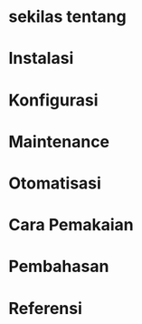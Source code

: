 # sekilas tentang

# Instalasi

# Konfigurasi

# Maintenance

# Otomatisasi

# Cara Pemakaian

# Pembahasan

# Referensi
